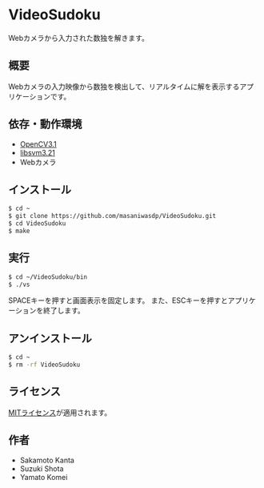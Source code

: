VideoSudoku
===

Webカメラから入力された数独を解きます。

## 概要
Webカメラの入力映像から数独を検出して、リアルタイムに解を表示するアプリケーションです。

## 依存・動作環境
+ [OpenCV3.1](http://opencv.org)
+ [libsvm3.21](http://www.csie.ntu.edu.tw/~cjlin/libsvm/)
+ Webカメラ

## インストール

``` bash
$ cd ~
$ git clone https://github.com/masaniwasdp/VideoSudoku.git
$ cd VideoSudoku
$ make
```

## 実行

``` bash
$ cd ~/VideoSudoku/bin
$ ./vs
```

SPACEキーを押すと画面表示を固定します。
また、ESCキーを押すとアプリケーションを終了します。

## アンインストール

``` bash
$ cd ~
$ rm -rf VideoSudoku
```

## ライセンス
[MITライセンス](https://github.com/masaniwasdp/VideoSudoku/blob/master/Licence.txt)が適用されます。

## 作者
+ Sakamoto Kanta
+ Suzuki Shota
+ Yamato Komei
